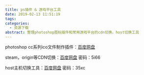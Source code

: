 ```yaml
---
title: ps插件 & 游戏平台工具
date: 2019-02-13 11:51:19
tags:
categories:
  - 资源下载
abstract: 整理photoshop图标插件和常用游戏平台的cdn切换，host切换工具
---
```


photoshop cc系列ico文件制作插件：[百度网盘](https://pan.baidu.com/s/1l1kOdu_vtANwg61tWffQoQ)

steam，origin等CDN切换：[百度网盘](https://pan.baidu.com/s/1l1kOdu_vtANwg61tWffQoQ) 密码：5i66

host主机切换工具：[百度网盘](https://pan.baidu.com/s/1l1kOdu_vtANwg61tWffQoQ) 密码：35xc

<!--more-->